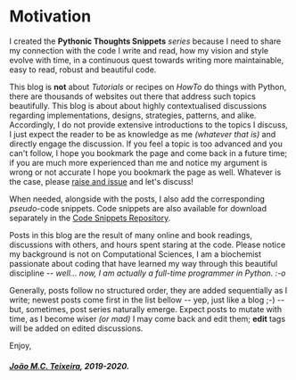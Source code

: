 # Motivation

I created the **Pythonic Thoughts Snippets** _series_ because I need to share my connection with the code I write and read, how my vision and style evolve with time, in a continuous quest towards writing more maintainable, easy to read, robust and beautiful code.

This blog is **not** about _Tutorials_ or recipes on _HowTo_ do things with Python, there are thousands of websites out there that address such topics beautifully. This blog is about about highly contextualised discussions regarding implementations, designs, strategies, patterns, and alike. Accordingly, I do not provide extensive introductions to the topics I discuss, I just expect the reader to be as knowledge as me *(whatever that is)* and directly engage the discussion. If you feel a topic is too advanced and you can't follow, I hope you bookmark the page and come back in a future time; if you are much more experienced than me and notice my argument is wrong or not accurate I hope you bookmark the page as well. Whatever is the case, please [raise and issue](https://github.com/PythonicThoughtsSnippets/PTS-Code-Snippets/issues) and let's discuss!

When needed, alongside with the posts, I also add the corresponding _pseudo_-code snippets. Code snippets are also available for download separately in the [Code Snippets Repository](https://github.com/PythonicThoughtsSnippets/PTS-Code-Snippets).

Posts in this blog are the result of many online and book readings, discussions with others, and hours spent staring at the code. Please notice my background is not on Computational Sciences, I am a biochemist passionate about coding that have learned my way through this beautiful discipline -- *well... now, I am actually a full-time programmer in Python. :-o*

Generally, posts follow no structured order, they are added sequentially as I write; newest posts come first in the list bellow -- yep, just like a blog ;-) -- but, sometimes, post series naturally emerge. Expect posts to mutate with time, as I become wiser *(or mad)* I may come back and edit them; **edit** tags will be added on edited discussions.  

Enjoy,

##### [João M.C. Teixeira](https://bit.ly/joaomcteixeira), 2019-2020.